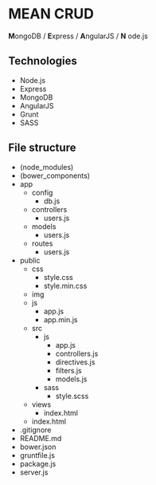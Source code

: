 MEAN CRUD
===================
**M**ongoDB / **E**xpress / **A**ngularJS / **N** ode.js

Technologies
-------------------
- Node.js
- Express
- MongoDB
- AngularJS
- Grunt
- SASS

File structure
-------------------
- (node_modules)
- (bower_components)
- app
    - config
        - db.js
    - controllers
        - users.js
    - models
        - users.js
    - routes
        - users.js
- public
    - css
        - style.css
        - style.min.css
    - img
    - js
        - app.js
        - app.min.js
    - src
        - js
            - app.js
            - controllers.js
            - directives.js
            - filters.js
            - models.js
        - sass
            - style.scss
    - views
        - index.html
    - index.html
- .gitignore
- README.md
- bower.json
- gruntfile.js
- package.js
- server.js
